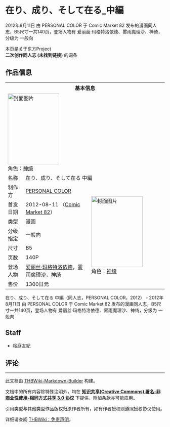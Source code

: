 # 在り、成り、そして在る_中編

<!-- source html: G:\repos\THBWiki-Markdown-Builder\THBWikiMarkdown\Temp\main\a\a5\ns0%3A%E5%9C%A8%E3%82%8A%E3%80%81%E6%88%90%E3%82%8A%E3%80%81%E3%81%9D%E3%81%97%E3%81%A6%E5%9C%A8%E3%82%8B_%E4%B8%AD%E7%B7%A8.html -->

2012年8月11日 由 PERSONAL COLOR 于 Comic Market 82 发布的漫画同人志，B5尺寸一共140页，登场人物有 爱丽丝·玛格特洛依德、雾雨魔理沙、神绮，分级为 一般向

本页是关于东方Project  
 **二次创作同人志 (未找到链接)** 的词条

## 作品信息

<table><tbody><tr><th colspan="3">基本信息</th></tr><tr><td class="cover-artwork-mobile" colspan="2"><a href="./文件-在り、成り、そして在る_中編封面.jpg.md" class="image" title="封面图片"><img alt="封面图片" src="https://upload.thwiki.cc/thumb/8/8f/%E5%9C%A8%E3%82%8A%E3%80%81%E6%88%90%E3%82%8A%E3%80%81%E3%81%9D%E3%81%97%E3%81%A6%E5%9C%A8%E3%82%8B_%E4%B8%AD%E7%B7%A8%E5%B0%81%E9%9D%A2.jpg/162px-%E5%9C%A8%E3%82%8A%E3%80%81%E6%88%90%E3%82%8A%E3%80%81%E3%81%9D%E3%81%97%E3%81%A6%E5%9C%A8%E3%82%8B_%E4%B8%AD%E7%B7%A8%E5%B0%81%E9%9D%A2.jpg" decoding="async" loading="lazy" width="162" height="224" srcset="https://upload.thwiki.cc/thumb/8/8f/%E5%9C%A8%E3%82%8A%E3%80%81%E6%88%90%E3%82%8A%E3%80%81%E3%81%9D%E3%81%97%E3%81%A6%E5%9C%A8%E3%82%8B_%E4%B8%AD%E7%B7%A8%E5%B0%81%E9%9D%A2.jpg/243px-%E5%9C%A8%E3%82%8A%E3%80%81%E6%88%90%E3%82%8A%E3%80%81%E3%81%9D%E3%81%97%E3%81%A6%E5%9C%A8%E3%82%8B_%E4%B8%AD%E7%B7%A8%E5%B0%81%E9%9D%A2.jpg 1.5x, https://upload.thwiki.cc/thumb/8/8f/%E5%9C%A8%E3%82%8A%E3%80%81%E6%88%90%E3%82%8A%E3%80%81%E3%81%9D%E3%81%97%E3%81%A6%E5%9C%A8%E3%82%8B_%E4%B8%AD%E7%B7%A8%E5%B0%81%E9%9D%A2.jpg/324px-%E5%9C%A8%E3%82%8A%E3%80%81%E6%88%90%E3%82%8A%E3%80%81%E3%81%9D%E3%81%97%E3%81%A6%E5%9C%A8%E3%82%8B_%E4%B8%AD%E7%B7%A8%E5%B0%81%E9%9D%A2.jpg 2x" data-file-width="506" data-file-height="700"></a><div class="cover-char">角色：<a href="./神绮.md" title="神绮">神绮</a></div></td>
</tr><tr><td class="label">名称</td><td colspan="2"> 在り、成り、そして在る 中編 </td></tr><tr><td class="label">制作方</td><td><a href="./PERSONAL_COLOR.md" title="PERSONAL COLOR">PERSONAL COLOR</a></td><td class="cover-artwork" rowspan="8" style="min-width:224px;"><a href="./文件-在り、成り、そして在る_中編封面.jpg.md" class="image" title="封面图片"><img alt="封面图片" src="https://upload.thwiki.cc/thumb/8/8f/%E5%9C%A8%E3%82%8A%E3%80%81%E6%88%90%E3%82%8A%E3%80%81%E3%81%9D%E3%81%97%E3%81%A6%E5%9C%A8%E3%82%8B_%E4%B8%AD%E7%B7%A8%E5%B0%81%E9%9D%A2.jpg/162px-%E5%9C%A8%E3%82%8A%E3%80%81%E6%88%90%E3%82%8A%E3%80%81%E3%81%9D%E3%81%97%E3%81%A6%E5%9C%A8%E3%82%8B_%E4%B8%AD%E7%B7%A8%E5%B0%81%E9%9D%A2.jpg" decoding="async" loading="lazy" width="162" height="224" srcset="https://upload.thwiki.cc/thumb/8/8f/%E5%9C%A8%E3%82%8A%E3%80%81%E6%88%90%E3%82%8A%E3%80%81%E3%81%9D%E3%81%97%E3%81%A6%E5%9C%A8%E3%82%8B_%E4%B8%AD%E7%B7%A8%E5%B0%81%E9%9D%A2.jpg/243px-%E5%9C%A8%E3%82%8A%E3%80%81%E6%88%90%E3%82%8A%E3%80%81%E3%81%9D%E3%81%97%E3%81%A6%E5%9C%A8%E3%82%8B_%E4%B8%AD%E7%B7%A8%E5%B0%81%E9%9D%A2.jpg 1.5x, https://upload.thwiki.cc/thumb/8/8f/%E5%9C%A8%E3%82%8A%E3%80%81%E6%88%90%E3%82%8A%E3%80%81%E3%81%9D%E3%81%97%E3%81%A6%E5%9C%A8%E3%82%8B_%E4%B8%AD%E7%B7%A8%E5%B0%81%E9%9D%A2.jpg/324px-%E5%9C%A8%E3%82%8A%E3%80%81%E6%88%90%E3%82%8A%E3%80%81%E3%81%9D%E3%81%97%E3%81%A6%E5%9C%A8%E3%82%8B_%E4%B8%AD%E7%B7%A8%E5%B0%81%E9%9D%A2.jpg 2x" data-file-width="506" data-file-height="700"></a><div class="cover-char">角色：<a href="./神绮.md" title="神绮">神绮</a></div></td>
</tr><tr><td class="label">首发日期</td><td>2012-08-11&#160;（<a href="/展会作品列表?e=Comic+Market%2382">Comic Market 82</a>）</td></tr><tr><td class="label">类型</td><td>漫画</td></tr><tr><td class="label">分级指定</td><td>一般向</td></tr><tr><td class="label">尺寸</td><td>B5</td></tr><tr><td class="label">页数</td><td>140P</td></tr><tr><td class="label">登场人物</td><td><a href="./爱丽丝·玛格特洛依德.md" title="爱丽丝·玛格特洛依德">爱丽丝·玛格特洛依德</a>，<a href="./雾雨魔理沙.md" title="雾雨魔理沙">雾雨魔理沙</a>，<a href="./神绮.md" title="神绮">神绮</a></td></tr><tr><td class="label">售价</td><td>1300日元</td></tr></tbody></table>

在り、成り、そして在る 中編（同人志，PERSONAL COLOR，2012） - 2012年8月11日 由 PERSONAL COLOR 于 Comic Market 82 发布的漫画同人志，B5尺寸一共140页，登场人物有 爱丽丝·玛格特洛依德、雾雨魔理沙、神绮，分级为 一般向

## Staff
- 桜庭友紀


## 评论




---

此文档由 [THBWiki-Markdown-Builder](https://github.com/Delsin-Yu/THBWiki-Markdown-Builder) 构建。

文档中的所有内容除特殊注明外，均在 [**知识共享(Creative Commons) 署名-非商业性使用-相同方式共享 3.0 协议**](https://creativecommons.org/licenses/by-sa/3.0/deed.zh-hans) 下提供，附加条款亦可能应用。

引用类型与其他类型作品版权归原作者所有，如有作者授权则遵照授权协议使用。

详细请查阅 [THBWiki：免责声明](https://thbwiki.cc/THBWiki:%E5%85%8D%E8%B4%A3%E5%A3%B0%E6%98%8E)。

